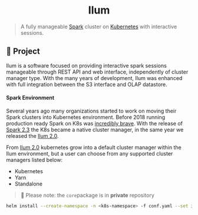 <h1 align="center">
  Ilum
</h1>

> A fully manageable [Spark](https://github.com/apache/spark) cluster on [Kubernetes](https://github.com/kubernetes/kubernetes) with interactive sessions.

## 📖 Project

Ilum is a software focused on providing interactive spark sessions manageable through REST API and web interface, independently of cluster manager type. With the many years of development, Ilum was enhanced with full integration between the S3 interface and OLAP datastore.

#### Spark Environment

Several years ago many organizations started to work on moving their Spark clusters into Kubernetes environment. Before 2018 running production ready Spark on K8s was [incredibly brave](https://github.com/apache-spark-on-k8s/spark).
With the release of [Spark 2.3](https://spark.apache.org/releases/spark-release-2-3-0.html) the K8s became a native cluster manager, in the same year we released the [Ilum 2.0](https://github.com/ilum-cloud/ilum-core/releases/tag/ilum-2.0.0).

From [Ilum 2.0](https://github.com/ilum-cloud/ilum-core/releases/tag/ilum-2.0.0) kubernetes grow into a default cluster manager within the Ilum environment, but a user can choose from any supported cluster managers listed below:

- Kubernetes
- Yarn
- Standalone

> 🔔 Please note: the `core`package is in **private** repository

```bash
helm install --create-namespace -n <k8s-namespace> -f conf.yaml --set image=ilum:2.0.0 --set mongo.uri=<mongo uri> --set kafka.address=<kafka broker address> ilum/core
```
